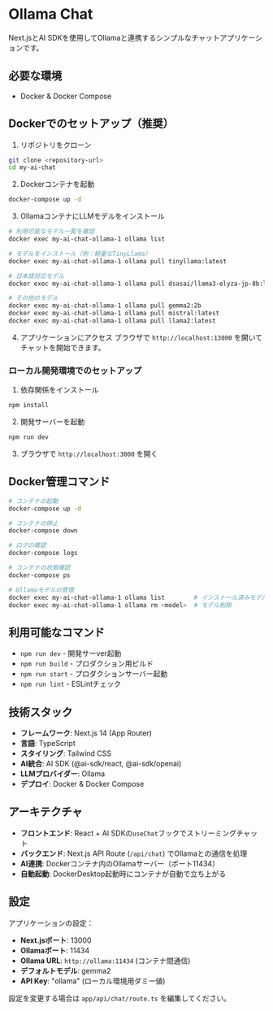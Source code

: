 # Ollama Chat

Next.jsとAI SDKを使用してOllamaと連携するシンプルなチャットアプリケーションです。

## 必要な環境

- Docker & Docker Compose

## Dockerでのセットアップ（推奨）

1. リポジトリをクローン
```bash
git clone <repository-url>
cd my-ai-chat
```

2. Dockerコンテナを起動
```bash
docker-compose up -d
```

3. OllamaコンテナにLLMモデルをインストール
```bash
# 利用可能なモデル一覧を確認
docker exec my-ai-chat-ollama-1 ollama list

# モデルをインストール（例：軽量なTinyLlama）
docker exec my-ai-chat-ollama-1 ollama pull tinyllama:latest

# 日本語対応モデル
docker exec my-ai-chat-ollama-1 ollama pull dsasai/llama3-elyza-jp-8b:latest

# その他のモデル
docker exec my-ai-chat-ollama-1 ollama pull gemma2:2b
docker exec my-ai-chat-ollama-1 ollama pull mistral:latest
docker exec my-ai-chat-ollama-1 ollama pull llama2:latest
```

4. アプリケーションにアクセス
ブラウザで `http://localhost:13000` を開いてチャットを開始できます。

### ローカル開発環境でのセットアップ

1. 依存関係をインストール
```bash
npm install
```

2. 開発サーバーを起動
```bash
npm run dev
```

3. ブラウザで `http://localhost:3000` を開く

## Docker管理コマンド

```bash
# コンテナの起動
docker-compose up -d

# コンテナの停止
docker-compose down

# ログの確認
docker-compose logs

# コンテナの状態確認
docker-compose ps

# Ollamaモデルの管理
docker exec my-ai-chat-ollama-1 ollama list        # インストール済みモデル
docker exec my-ai-chat-ollama-1 ollama rm <model>  # モデル削除
```

## 利用可能なコマンド

- `npm run dev` - 開発サーver起動
- `npm run build` - プロダクション用ビルド
- `npm run start` - プロダクションサーバー起動
- `npm run lint` - ESLintチェック

## 技術スタック

- **フレームワーク**: Next.js 14 (App Router)
- **言語**: TypeScript
- **スタイリング**: Tailwind CSS
- **AI統合**: AI SDK (@ai-sdk/react, @ai-sdk/openai)
- **LLMプロバイダー**: Ollama
- **デプロイ**: Docker & Docker Compose

## アーキテクチャ

- **フロントエンド**: React + AI SDKの`useChat`フックでストリーミングチャット
- **バックエンド**: Next.js API Route (`/api/chat`) でOllamaとの通信を処理  
- **AI連携**: Dockerコンテナ内のOllamaサーバー（ポート11434）
- **自動起動**: DockerDesktop起動時にコンテナが自動で立ち上がる

## 設定

アプリケーションの設定：

- **Next.jsポート**: 13000
- **Ollamaポート**: 11434  
- **Ollama URL**: `http://ollama:11434` (コンテナ間通信)
- **デフォルトモデル**: gemma2
- **API Key**: "ollama" (ローカル環境用ダミー値)

設定を変更する場合は `app/api/chat/route.ts` を編集してください。